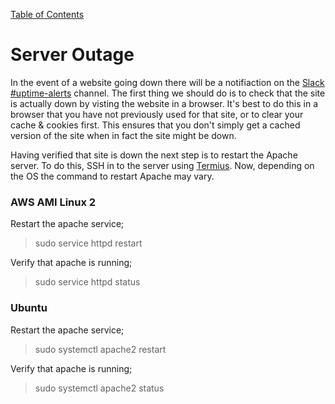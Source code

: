 [Table of Contents](/readme.md)
    
# Server Outage
In the event of a website going down there will be a notifiaction on the [Slack #uptime-alerts](https://team383.slack.com/archives/C02DU2UT81L) channel. The first thing we should do is to check that the site is actually down by visting the website in a browser. It's best to do this in a browser that you have not previously used for that site, or to clear your cache & cookies first. This ensures that you don't simply get a cached version of the site when in fact the site might be down.

Having verified that site is down the next step is to restart the Apache server. To do this, SSH in to the server using [Termius](../Tools/Termius). Now, depending on the OS the command to restart Apache may vary.

### AWS AMI Linux 2

Restart the apache service;
> sudo service httpd restart

Verify that apache is running;
> sudo service httpd status

### Ubuntu

Restart the apache service;
> sudo systemctl apache2 restart

Verify that apache is running;
> sudo systemctl apache2 status